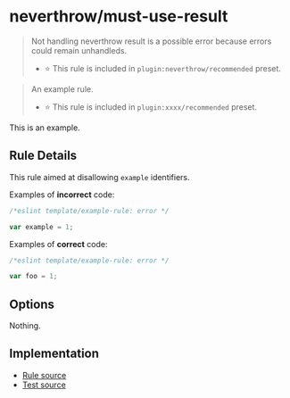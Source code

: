 # neverthrow/must-use-result
> Not handling neverthrow result is a possible error because errors could remain unhandleds.
> - ⭐️ This rule is included in `plugin:neverthrow/recommended` preset.

> An example rule.
>
> - ⭐️ This rule is included in `plugin:xxxx/recommended` preset.

This is an example.

## Rule Details

This rule aimed at disallowing `example` identifiers.

Examples of **incorrect** code:

```js
/*eslint template/example-rule: error */

var example = 1;
```

Examples of **correct** code:

```js
/*eslint template/example-rule: error */

var foo = 1;
```

## Options

Nothing.

## Implementation

- [Rule source](../../src/rules/must-use-result.ts)
- [Test source](../../tests/rules/must-use-result.ts)

